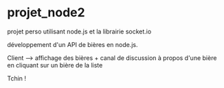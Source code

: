 # projet_node2

projet perso utilisant node.js et la librairie socket.io

développement d'un API de bières en node.js.

Client --> affichage des bières + canal de discussion à propos d'une bière en cliquant sur un bière de la liste 

Tchin !
